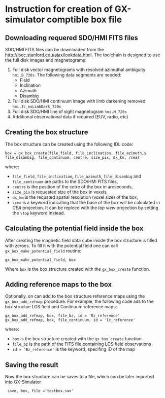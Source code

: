 # Instruction for creation of GX-simulator comptible box file
## Downloading requered SDO/HMI FITS files
SDO/HMI FITS files can be downloaded from the http://jsoc.stanford.edu/ajax/lookdata.html. The toolchain is designed to use the full disk images and magnetograms:
1. Full disk vector magnetograms with resolved azimuthal ambiguity `hmi.B_720s`. The following data segments are needed:
   * Field
   * Inclination
   * Azimuth
   * Disambig
1.	Full disk SDO/HMI continuum image with limb darkening removed `hmi.Ic_noLimbDark_720s`
1.	Full disk SDO/HMI line of sight magnetogram `hmi.M_720s`
1.	Additional observational data if required (EUV, radio, etc)

## Creating the box structure
The box structure can be created using the following IDL code:
```IDL
box = gx_box_create(file_field, file_inclination, file_azimuth,$
file_disambig, file_continuum, centre, size_pix, dx_km, /cea)
```
where:
* `file_field`, `file_inclination`, `file_azimuth`, `file_disambig` and  `file_continuum` are paths to the SDO/HMI FITS files, 
* `centre` is the position of the cetre of the box in arcseconds,
* `size_pix` is requested size of the box in voxels,
* `dx_km` is the requsted spatial resolution (voxel size) of the box,
* `\cea` is a keyword indicating that the base of the box will be calculated in *CEA* projection. It can be replced with the *top view* projection by setting the `\top` keyword instead.

## Calculating the potential field inside the box
After creating the magnetic field data cube inside the box structure is filled with zeroes. To fill it with the potential field one can call `gx_box_make_potential_field` routine:
```IDL
gx_box_make_potential_field, box
```
Where `box` is the box structure created with the `gx_box_create` function.
## Adding reference maps to the box
Optionally, on can add to the box structure reference maps using the `gx_box_add_refmap` procedure. For example, the following code ads to the box structue LOS field and Continuum  reference maps:
```IDL
gx_box_add_refmap, box, file_bz, id = 'Bz_reference'
gx_box_add_refmap, box, file_continuum, id = 'Ic_reference'
```
where:
* `box` is the box structure created with the `gx_box_create` function
* `file_bz` is the path of the FITS file containing LOS field observations
* `id = 'Bz_reference'` is the keyword, specifing ID of the map
## Saving the result
Now the box structure  can be saves to a file, which can be later imported into GX-Simulator
```IDL
 save, box, file ='testbox.sav'
```
